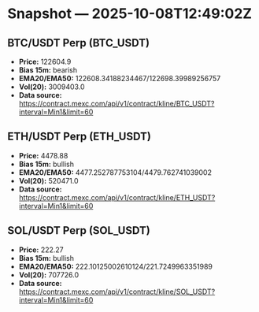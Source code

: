 # Snapshot — 2025-10-08T12:49:02Z

## BTC/USDT Perp (BTC_USDT)
- **Price:** 122604.9
- **Bias 15m:** bearish
- **EMA20/EMA50:** 122608.34188234467/122698.39989256757
- **Vol(20):** 3009403.0
- **Data source:** https://contract.mexc.com/api/v1/contract/kline/BTC_USDT?interval=Min1&limit=60

## ETH/USDT Perp (ETH_USDT)
- **Price:** 4478.88
- **Bias 15m:** bullish
- **EMA20/EMA50:** 4477.252787753104/4479.762741039002
- **Vol(20):** 520471.0
- **Data source:** https://contract.mexc.com/api/v1/contract/kline/ETH_USDT?interval=Min1&limit=60

## SOL/USDT Perp (SOL_USDT)
- **Price:** 222.27
- **Bias 15m:** bullish
- **EMA20/EMA50:** 222.10125002610124/221.7249963351989
- **Vol(20):** 707726.0
- **Data source:** https://contract.mexc.com/api/v1/contract/kline/SOL_USDT?interval=Min1&limit=60

